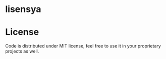# lisensya

# License
Code is distributed under MIT license, feel free to use it in your proprietary projects as well.
